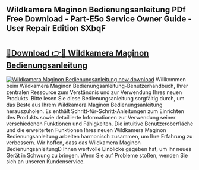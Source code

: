 ## Wildkamera Maginon Bedienungsanleitung PDf Free Download - Part-E5o Service Owner Guide - User Repair Edition SXbqF

# <h2><a href="http://df5uj1i.blite.top/?on=Wildkamera+Maginon+Bedienungsanleitung">🔗Download 👉🔴 Wildkamera Maginon Bedienungsanleitung</a></h2>

[![Wildkamera Maginon Bedienungsanleitung new download](https://i.imgur.com/lujVjoI.png)](http://df5uj1i.blite.top/?on=Wildkamera+Maginon+Bedienungsanleitung)
Willkommen beim Wildkamera Maginon Bedienungsanleitung-Benutzerhandbuch, Ihrer zentralen Ressource zum Verständnis und zur Verwendung Ihres neuen Produkts. Bitte lesen Sie diese Bedienungsanleitung sorgfältig durch, um das Beste aus Ihrem Wildkamera Maginon Bedienungsanleitung herauszuholen. Es enthält Schritt-für-Schritt-Anleitungen zum Einrichten des Produkts sowie detaillierte Informationen zur Verwendung seiner verschiedenen Funktionen und Fähigkeiten. Die intuitive Benutzeroberfläche und die erweiterten Funktionen Ihres neuen Wildkamera Maginon Bedienungsanleitung arbeiten harmonisch zusammen, um Ihre Erfahrung zu verbessern. Wir hoffen, dass das Wildkamera Maginon BedienungsanleitungD Ihnen wertvolle Einblicke gegeben hat, um Ihr neues Gerät in Schwung zu bringen. Wenn Sie auf Probleme stoßen, wenden Sie sich an unseren Kundenservice.
